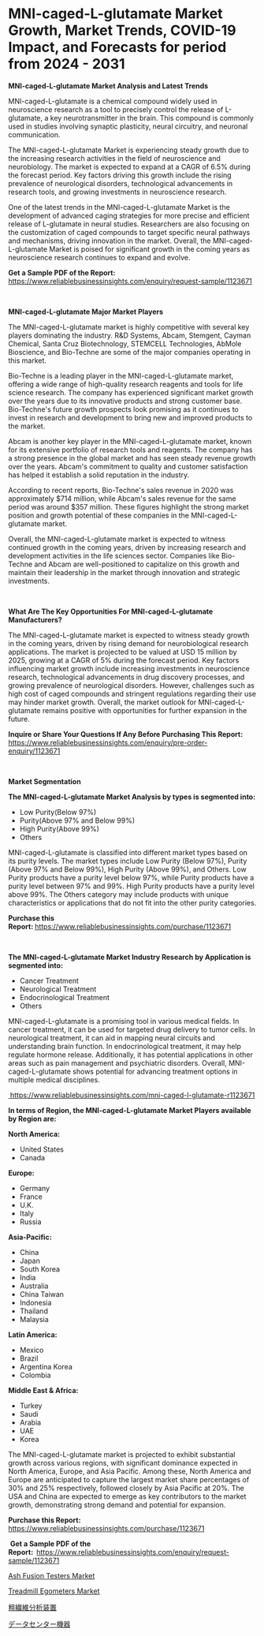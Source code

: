 <p><h1>MNI-caged-L-glutamate Market Growth, Market Trends, COVID-19 Impact, and Forecasts for period from 2024 - 2031</h1></p><p><strong>MNI-caged-L-glutamate Market Analysis and Latest Trends</strong></p>
<p><p>MNI-caged-L-glutamate is a chemical compound widely used in neuroscience research as a tool to precisely control the release of L-glutamate, a key neurotransmitter in the brain. This compound is commonly used in studies involving synaptic plasticity, neural circuitry, and neuronal communication.</p><p>The MNI-caged-L-glutamate Market is experiencing steady growth due to the increasing research activities in the field of neuroscience and neurobiology. The market is expected to expand at a CAGR of 6.5% during the forecast period. Key factors driving this growth include the rising prevalence of neurological disorders, technological advancements in research tools, and growing investments in neuroscience research.</p><p>One of the latest trends in the MNI-caged-L-glutamate Market is the development of advanced caging strategies for more precise and efficient release of L-glutamate in neural studies. Researchers are also focusing on the customization of caged compounds to target specific neural pathways and mechanisms, driving innovation in the market. Overall, the MNI-caged-L-glutamate Market is poised for significant growth in the coming years as neuroscience research continues to expand and evolve.</p></p>
<p><strong>Get a Sample PDF of the Report:&nbsp;</strong> <a href="https://www.reliablebusinessinsights.com/enquiry/request-sample/1123671">https://www.reliablebusinessinsights.com/enquiry/request-sample/1123671</a></p>
<p>&nbsp;</p>
<p><strong>MNI-caged-L-glutamate Major Market Players</strong></p>
<p><p>The MNI-caged-L-glutamate market is highly competitive with several key players dominating the industry. R&D Systems, Abcam, Stemgent, Cayman Chemical, Santa Cruz Biotechnology, STEMCELL Technologies, AbMole Bioscience, and Bio-Techne are some of the major companies operating in this market.</p><p>Bio-Techne is a leading player in the MNI-caged-L-glutamate market, offering a wide range of high-quality research reagents and tools for life science research. The company has experienced significant market growth over the years due to its innovative products and strong customer base. Bio-Techne's future growth prospects look promising as it continues to invest in research and development to bring new and improved products to the market.</p><p>Abcam is another key player in the MNI-caged-L-glutamate market, known for its extensive portfolio of research tools and reagents. The company has a strong presence in the global market and has seen steady revenue growth over the years. Abcam's commitment to quality and customer satisfaction has helped it establish a solid reputation in the industry.</p><p>According to recent reports, Bio-Techne's sales revenue in 2020 was approximately $714 million, while Abcam's sales revenue for the same period was around $357 million. These figures highlight the strong market position and growth potential of these companies in the MNI-caged-L-glutamate market.</p><p>Overall, the MNI-caged-L-glutamate market is expected to witness continued growth in the coming years, driven by increasing research and development activities in the life sciences sector. Companies like Bio-Techne and Abcam are well-positioned to capitalize on this growth and maintain their leadership in the market through innovation and strategic investments.</p></p>
<p>&nbsp;</p>
<p><strong>What Are The Key Opportunities For MNI-caged-L-glutamate Manufacturers?</strong></p>
<p><p>The MNI-caged-L-glutamate market is expected to witness steady growth in the coming years, driven by rising demand for neurobiological research applications. The market is projected to be valued at USD 15 million by 2025, growing at a CAGR of 5% during the forecast period. Key factors influencing market growth include increasing investments in neuroscience research, technological advancements in drug discovery processes, and growing prevalence of neurological disorders. However, challenges such as high cost of caged compounds and stringent regulations regarding their use may hinder market growth. Overall, the market outlook for MNI-caged-L-glutamate remains positive with opportunities for further expansion in the future.</p></p>
<p><strong>Inquire or Share Your Questions If Any Before Purchasing This Report:</strong> <a href="https://www.reliablebusinessinsights.com/enquiry/pre-order-enquiry/1123671">https://www.reliablebusinessinsights.com/enquiry/pre-order-enquiry/1123671</a></p>
<p>&nbsp;</p>
<p><strong>Market Segmentation</strong></p>
<p><strong>The MNI-caged-L-glutamate Market Analysis by types is segmented into:</strong></p>
<p><ul><li>Low Purity(Below 97%)</li><li>Purity(Above 97% and Below 99%)</li><li>High Purity(Above 99%)</li><li>Others</li></ul></p>
<p><p>MNI-caged-L-glutamate is classified into different market types based on its purity levels. The market types include Low Purity (Below 97%), Purity (Above 97% and Below 99%), High Purity (Above 99%), and Others. Low Purity products have a purity level below 97%, while Purity products have a purity level between 97% and 99%. High Purity products have a purity level above 99%. The Others category may include products with unique characteristics or applications that do not fit into the other purity categories.</p></p>
<p><strong>Purchase this Report:&nbsp;</strong><a href="https://www.reliablebusinessinsights.com/purchase/1123671">https://www.reliablebusinessinsights.com/purchase/1123671</a></p>
<p>&nbsp;</p>
<p><strong>The MNI-caged-L-glutamate Market Industry Research by Application is segmented into:</strong></p>
<p><ul><li>Cancer Treatment</li><li>Neurological Treatment</li><li>Endocrinological Treatment</li><li>Others</li></ul></p>
<p><p>MNI-caged-L-glutamate is a promising tool in various medical fields. In cancer treatment, it can be used for targeted drug delivery to tumor cells. In neurological treatment, it can aid in mapping neural circuits and understanding brain function. In endocrinological treatment, it may help regulate hormone release. Additionally, it has potential applications in other areas such as pain management and psychiatric disorders. Overall, MNI-caged-L-glutamate shows potential for advancing treatment options in multiple medical disciplines.</p></p>
<p><a href="https://www.reliablebusinessinsights.com/mni-caged-l-glutamate-r1123671">&nbsp;https://www.reliablebusinessinsights.com/mni-caged-l-glutamate-r1123671</a></p>
<p><strong>In terms of Region, the MNI-caged-L-glutamate Market Players available by Region are:</strong></p>
<p>
    <p> <strong> North America: </strong>
        <ul>
            <li>United States</li>
            <li>Canada</li>
        </ul>
        </p> 
    <p> <strong> Europe: </strong>
        <ul>
            <li>Germany</li>
            <li>France</li>
            <li>U.K.</li>
            <li>Italy</li>
            <li>Russia</li>
        </ul>
        </p> 
    <p> <strong> Asia-Pacific: </strong>
        <ul>
            <li>China</li>
            <li>Japan</li>
            <li>South Korea</li>
            <li>India</li>
            <li>Australia</li>
            <li>China Taiwan</li>
            <li>Indonesia</li>
            <li>Thailand</li>
            <li>Malaysia</li>
        </ul>
        </p> 
    <p> <strong> Latin America: </strong>
        <ul>
            <li>Mexico</li>
            <li>Brazil</li>
            <li>Argentina Korea</li>
            <li>Colombia</li>
        </ul>
        </p> 
    <p> <strong> Middle East & Africa: </strong>
        <ul>
            <li>Turkey</li>
            <li>Saudi</li>
            <li>Arabia</li>
            <li>UAE</li>
            <li>Korea</li>
        </ul>
    </p>
    </p>
<p><p>The MNI-caged-L-glutamate market is projected to exhibit substantial growth across various regions, with significant dominance expected in North America, Europe, and Asia Pacific. Among these, North America and Europe are anticipated to capture the largest market share percentages of 30% and 25% respectively, followed closely by Asia Pacific at 20%. The USA and China are expected to emerge as key contributors to the market growth, demonstrating strong demand and potential for expansion.</p></p>
<p><strong>Purchase this Report: </strong><a href="https://www.reliablebusinessinsights.com/purchase/1123671">https://www.reliablebusinessinsights.com/purchase/1123671</a></p>
<p>&nbsp;<strong>Get a Sample PDF of the Report:&nbsp;&nbsp;</strong><a href="https://www.reliablebusinessinsights.com/enquiry/request-sample/1123671">https://www.reliablebusinessinsights.com/enquiry/request-sample/1123671</a></p>
<p><strong></strong></p>
<p><p><a href="https://github.com/zkngisync/Market-Research-Report-List-1/blob/main/ash-fusion-testers-market.md">Ash Fusion Testers Market</a></p><p><a href="https://github.com/LitzyGulgowski2023/Market-Research-Report-List-1/blob/main/treadmill-egometers-market.md">Treadmill Egometers Market</a></p><p><a href="https://github.com/tubbs463/Market-Research-Report-List-1/blob/main/3287278166732.md">粗繊維分析装置</a></p><p><a href="https://github.com/LeoraEber/Market-Research-Report-List-1/blob/main/4921467166733.md">データセンター機器</a></p></p>